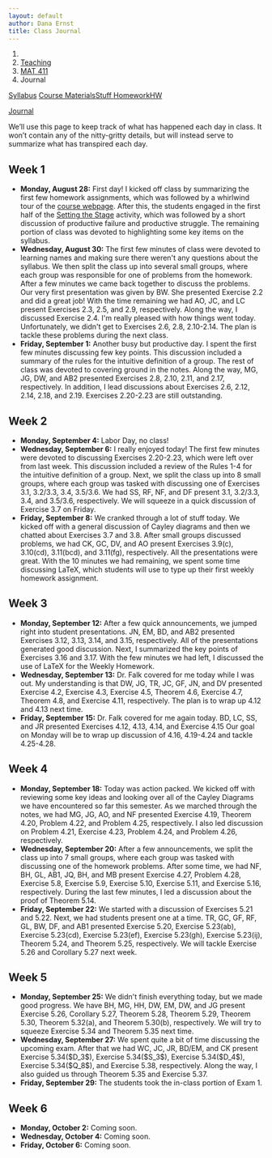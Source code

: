 ```yaml
---
layout: default
author: Dana Ernst
title: Class Journal
---
```


<ol class="breadcrumb">
  <li><a href="/"><i class="fa fa-home"></i></a></li>
  <li><a href="/teaching/">Teaching</a></li>
  <li><a href="/teaching/mat411f17">MAT 411</a></li>
  <li class="active">Journal</li>
</ol>

<div class="row">
<div class="col-xs-12">
<div class="btn-group btn-group-justified">
<a class="btn btn-default btn-success" href="{{site.baseurl}}/teaching/mat411f17/syllabus/">Syllabus</a>

<a class="btn btn-default btn-primary" href="{{site.baseurl}}/teaching/mat411f17/materials/">
<span class="hidden-xs">Course Materials</span><span class="visible-xs">Stuff</span>
</a>

<a class="btn btn-default btn-warning" href="{{site.baseurl}}/teaching/mat411f17/homework/">
<span class="hidden-xs">Homework</span><span class="visible-xs">HW</span>
</a>

<a class="btn btn-default btn-info" href="{{site.baseurl}}/teaching/mat411f17/journal/">Journal</a>
</div>
</div>
</div>

We’ll use this page to keep track of what has happened each day in class. It won’t contain any of the nitty-gritty details, but will instead serve to summarize what has transpired each day.

## Week 1 ##

<ul class="fa-ul">
  <li><i class="fa-li fa fa-calendar-check-o"></i><b>Monday, August 28:</b> First day! I kicked off class by summarizing the first few homework assignments, which was followed by a whirlwind tour of the <a href="{{site.baseurl}}/teaching/mat411f17/">course webpage</a>.  After this, the students engaged in the first half of the <a href="{{site.baseurl}}/teaching/SettingTheStage.pdf">Setting the Stage</a> activity, which was followed by a short discussion of productive failure and productive struggle. The remaining portion of class was devoted to highlighting some key items on the syllabus.</li>
  <li><i class="fa-li fa fa-calendar-check-o"></i><b>Wednesday, August 30:</b> The first few minutes of class were devoted to learning names and making sure there weren't any questions about the syllabus. We then split the class up into several small groups, where each group was responsible for one of problems from the homework.  After a few minutes we came back together to discuss the problems.  Our very first presentation was given by BW. She presented Exercise 2.2 and did a great job! With the time remaining we had AO, JC, and LC present Exercises 2.3, 2.5, and 2.9, respectively. Along the way, I discussed Exercise 2.4.  I'm really pleased with how things went today. Unfortunately, we didn't get to Exercises 2.6, 2.8, 2.10-2.14. The plan is tackle these problems during the next class.</li>
  <li><i class="fa-li fa fa-calendar-check-o"></i><b>Friday, September 1:</b> Another busy but productive day.  I spent the first few minutes discussing few key points.  This discussion included a summary of the rules for the intuitive definition of a group.  The rest of class was devoted to covering ground in the notes.  Along the way, MG, JG, DW, and AB2 presented Exercises 2.8, 2.10, 2.11, and 2.17, respectively.  In addition, I lead discussions about Exercises 2.6, 2.12, 2.14, 2.18, and 2.19.  Exercises 2.20-2.23 are still outstanding.</li>
</ul>

## Week 2 ##

<ul class="fa-ul">
  <li><i class="fa-li fa fa-calendar-check-o"></i><b>Monday, September 4:</b> Labor Day, no class!</li>
  <li><i class="fa-li fa fa-calendar-check-o"></i><b>Wednesday, September 6:</b> I really enjoyed today!  The first few minutes were devoted to discussing Exercises 2.20-2.23, which were left over from last week.  This discussion included a review of the Rules 1-4 for the intuitive definition of a group.  Next, we split the class up into 8 small groups, where each group was tasked with discussing one of Exercises 3.1, 3.2/3.3, 3.4, 3.5/3.6.  We had SS, RF, NF, and DF present 3.1, 3.2/3.3, 3.4, and 3.5/3.6, respectively. We will squeeze in a quick discussion of Exercise 3.7 on Friday.</li>
  <li><i class="fa-li fa fa-calendar-check-o"></i><b>Friday, September 8:</b> We cranked through a lot of stuff today. We kicked off with a general discussion of Cayley diagrams and then we chatted about Exercises 3.7 and 3.8. After small groups discussed problems, we had CK, GC, DV, and AO present Exercises 3.9(c), 3.10(cd), 3.11(bcd), and 3.11(fg), respectively. All the presentations were great.  With the 10 minutes we had remaining, we spent some time discussing LaTeX, which students will use to type up their first weekly homework assignment. </li>
</ul>


## Week 3 ##

<ul class="fa-ul">
  <li><i class="fa-li fa fa-calendar-check-o"></i><b>Monday, September 12:</b> After a few quick announcements, we jumped right into student presentations.  JN, EM, BD, and AB2 presented Exercises 3.12, 3.13, 3.14, and 3.15, respectively.  All of the presentations generated good discussion.  Next, I summarized the key points of Exercises 3.16 and 3.17.  With the few minutes we had left, I discussed the use of LaTeX for the Weekly Homework.</li>
  <li><i class="fa-li fa fa-calendar-check-o"></i><b>Wednesday, September 13:</b> Dr. Falk covered for me today while I was out.  My understanding is that DW, JG, TR, JC, GF, JN, and DV presented Exercise 4.2, Exercise 4.3, Exercise 4.5, Theorem 4.6, Exercise 4.7, Theorem 4.8, and Exercise 4.11, respectively.  The plan is to wrap up 4.12 and 4.13 next time.</li>
  <li><i class="fa-li fa fa-calendar-check-o"></i><b>Friday, September 15:</b> Dr. Falk covered for me again today. BD, LC, SS, and JR presented Exercises 4.12, 4.13, 4.14, and Exercise 4.15  Our goal on Monday will be to wrap up discussion of 4.16, 4.19-4.24 and tackle 4.25-4.28.</li>
</ul>

## Week 4 ##

<ul class="fa-ul">
  <li><i class="fa-li fa fa-calendar-check-o"></i><b>Monday, September 18:</b> Today was action packed.  We kicked off with reviewing some key ideas and looking over all of the Cayley Diagrams we have encountered so far this semester.  As we marched through the notes, we had MG, JG, AO, and NF presented Exercise 4.19, Theorem 4.20, Problem 4.22, and Problem 4.25, respectively.  I also led discussion on Problem 4.21, Exercise 4.23, Problem 4.24, and Problem 4.26, respectively.</li>
  <li><i class="fa-li fa fa-calendar-check-o"></i><b>Wednesday, September 20:</b> After a few announcements, we split the class up into 7 small groups, where each group was tasked with discussing one of the homework problems.  After some time, we had NF, BH, GL, AB1, JQ, BH, and MB present Exercise 4.27, Problem 4.28, Exercise 5.8, Exercise 5.9, Exercise 5.10, Exercise 5.11, and Exercise 5.16, respectively.  During the last few minutes, I led a discussion about the proof of Theorem 5.14.</li>
  <li><i class="fa-li fa fa-calendar-check-o"></i><b>Friday, September 22:</b> We started with a discussion of Exercises 5.21 and 5.22. Next, we had students present one at a time. TR, GC, GF, RF, GL, BW, DF, and AB1 presented Exercise 5.20, Exercise 5.23(ab), Exercise 5.23(cd), Exercise 5.23(ef), Exercise 5.23(gh), Exercise 5.23(ij), Theorem 5.24, and Theorem 5.25, respectively.  We will tackle Exercise 5.26 and Corollary 5.27 next week.</li>
</ul>

## Week 5 ##

<ul class="fa-ul">
  <li><i class="fa-li fa fa-calendar-check-o"></i><b>Monday, September 25:</b> We didn't finish everything today, but we made good progress.  We have BH, MG, HH, DW, EM, DW, and JG present Exercise 5.26, Corollary 5.27, Theorem 5.28, Theorem 5.29, Theorem 5.30, Theorem 5.32(a), and Theorem 5.30(b), respectively.  We will try to squeeze Exercise 5.34 and Theorem 5.35 next time.</li>
  <li><i class="fa-li fa fa-calendar-check-o"></i><b>Wednesday, September 27:</b> We spent quite a bit of time discussing the upcoming exam.  After that we had WC, JC, JR, BD/EM, and CK present Exercise 5.34($D_3$), Exercise 5.34($S_3$), Exercise 5.34($D_4$), Exercise 5.34($Q_8$), and Exercise 5.38, respectively.  Along the way, I also guided us through Theorem 5.35 and Exercise 5.37.</li>
  <li><i class="fa-li fa fa-calendar-check-o"></i><b>Friday, September 29:</b> The students took the in-class portion of Exam 1.</li>
</ul>

## Week 6 ##

<ul class="fa-ul">
  <li><i class="fa-li fa fa-calendar-check-o"></i><b>Monday, October 2:</b> Coming soon.</li>
  <li><i class="fa-li fa fa-calendar-check-o"></i><b>Wednesday, October 4:</b> Coming soon.</li>
  <li><i class="fa-li fa fa-calendar-check-o"></i><b>Friday, October 6:</b> Coming soon.</li>
</ul>

<!--
## Week 7 ##

<ul class="fa-ul">
  <li><i class="fa-li fa fa-calendar-check-o"></i><b>Monday, October 10:</b> After proving Theorem 5.66 as a class, AT did a quick presentation of 5.74, which was left over from last time.  Then we quickly discussed 5.75 and 5.78.  The remainder of class was spent discussing the formal definition of isomorphism and the homomorphic property.  We wrapped up class by doing 5.81 as a class.</li>
  <li><i class="fa-li fa fa-calendar-check-o"></i><b>Wednesday, October 12:</b> We cranked out a bunch of proofs today.  I was really happy with the proofs that were presented, as well as the discussion around each problem.  We had LL, PM, AT, JS, BG, and LG present 5.80, 5.82, 5.83, 5.84, 5.86, and 5.87, respectively.</li>
  <li><i class="fa-li fa fa-calendar-check-o"></i><b>Friday, October 14:</b> Another action packed day, but I think things went well.  We had SM, JH, KS, DZ, JK, and KE presented 5.88, 5.89, 5.90, 5.91, 6.1, and 6.4, respectively.</li>
</ul>


## Week 8 ##

<ul class="fa-ul">
  <li><i class="fa-li fa fa-calendar-check-o"></i><b>Monday, October 17:</b> After groups had an opportunity to discuss problems, we had MR, JK, EB, and JC present 6.5/6.6, 6.11, 6.12, and 6.14, respectively.  With the time we had left, we had JM and KS/JS discuss 6.8 and 6.9(a), respectively.  Theorem 6.9(b) and Corollary 6.10 are still open.</li>
  <li><i class="fa-li fa fa-calendar-check-o"></i><b>Wednesday, October 19:</b> Today went way better than expected.  We had SC/KE, LG, BG, DJ, SM, AN, and SS1 present 6.15, 6.16, 6.17/6.19, 6.20, 6.21, and 6.23, respectively.</li>
  <li><i class="fa-li fa fa-calendar-check-o"></i><b>Friday, October 21:</b> After discussing 6.26 and 6.27 together, we had HR, AN, PM, JH, SS2, BG, and JK present 6.28, 6.29, 6.30, 6.31, 6.32, 6.33, and 6.36, respectively.  We will kick off with 6.35 next time.</li>
</ul>

## Week 9 ##

<ul class="fa-ul">
  <li><i class="fa-li fa fa-calendar-check-o"></i><b>Monday, October 24:</b> We kicked off with me proving Theorem 6.35.  Next, AN , JS, SS1, and HR tackled 6.38, 6.39, 6.41, and 6.42, respectively.  Along the way, KS attempted to address a question in the notes prior to Theorem 6.40.  We did not get to 6.37, 6.40, 6.43, and 6.44.  We'll address these on Friday.</li>
  <li><i class="fa-li fa fa-calendar-check-o"></i><b>Wednesday, October 26:</b> The students took the in-class portion of Exam 2.</li>
  <li><i class="fa-li fa fa-calendar-check-o"></i><b>Friday, October 28:</b> After handing back the in-class portion of Exam 2, I picked up where we left off in the notes and lectured over some new material.  We covered 6.37, 6.40, and 6.44, which were left over from Monday.</li>
</ul>

## Week 10 ##

<ul class="fa-ul">
  <li><i class="fa-li fa fa-calendar-check-o"></i><b>Monday, October 31:</b> I continued lecturing over Chapter 6.  We covered 6.45, 6.48, 6.50, 6.51, and most of 6.52.  I'll wrap up the last bit of 6.52 next time.</li>
  <li><i class="fa-li fa fa-calendar-check-o"></i><b>Wednesday, November 2:</b> We kicked off by finishing up Theorem 6.52 and then sketched proofs for all four parts of Theorem 6.53. From there we moved into Section 6.3.  We had AT, AN, BG, JC, and SC present 6.56/6.57, 6.59, 6.60, 6.61, and 6.63, respectively.  With the time we had left, we discussed 6.54 and 6.64.</li>
  <li><i class="fa-li fa fa-calendar-check-o"></i><b>Friday, November 4:</b> After a quick review of 6.64, we split up into small groups as usual.  We had EB, LL, LG, MR, SM, PM, and KS present 6.66, 6.67, 6.68, 6.69, 6.70, 6.71, and 6.72, respectively.  Along the way, we addressed 6.55.</li>
</ul>

## Week 11 ##

<ul class="fa-ul">
  <li><i class="fa-li fa fa-calendar-check-o"></i><b>Monday, November 7:</b>  After handing back the take-home portion of Exam 2, we divided up into small groups to tackle the day's problems.  SS2, AT, HR, DZ, SM, and AN presented 6.74, 7.73/6.75, 6.77, 6.80, and 6.81, respectively.  Officially, 6.81 didn't get presented by AN, but the answer was correct and I gave her credit for it.</li>
  <li><i class="fa-li fa fa-calendar-check-o"></i><b>Wednesday, November 9:</b> Despite the somber emotional energy in the room post election night, today was a good day.  We had PM, LL, SS1, MR, AN, KE, and JS present 6.82, 6.83(a), 6.83(b), 6.84, 6.85, 6.86, and 6.90, respectively.  Along the way, we discussed how 6.87 follows from 6.85 and 6.86 and how 6.88 follows from 6.87.</li>
  <li><i class="fa-li fa fa-calendar-check-o"></i><b>Friday, November 11:</b> Veteran's Day! No class.</li>
</ul>

## Week 12 ##

<ul class="fa-ul">
  <li><i class="fa-li fa fa-calendar-check-o"></i><b>Monday, November 14:</b> We spent a good chunk of time proving Lemma 6.91.  After that, BG volunteered to prove Theorem 6.92. With the time we had left, we discussed 6.96, 6.97, and 6.98 as a class. We also briefly sketched a proof of Theorem 6.100.</li>
  <li><i class="fa-li fa fa-calendar-check-o"></i><b>Wednesday, November 16:</b> The first few minutes was devoted to discussing cosets.  In particular, we discussed 7.5. After that we had LG, DZ, MR, JH, EB, and JK present 6.100, 6.101, 6.104, 6.105, 7.2, and 7.3, respectively.  I gave AT credit for 7.4 even though we ran out of time.</li>
  <li><i class="fa-li fa fa-calendar-check-o"></i><b>Friday, November 18:</b> Despite several absences, today was a great day and is another illustration of why I truly believe in the IBL framework.  Awesome stuff! We had BG, JH, JS, JC, JK, LG, and PM present 7.6, 7.7, 7.8(1), 7.8(2), 7.8(3), 7.8(4), 7.18, and 7.21/7.22, respectively.  Along the way, we discussed 7.15 and 7.19.</li>
</ul>

## Week 13 ##

<ul class="fa-ul">
  <li><i class="fa-li fa fa-calendar-check-o"></i><b>Monday, November 21:</b> After discussing 7.24 and 7.25, we had LL, JC, DZ, EB, SS2, and KE present 7.26, 7.27, 7.28, 7.29, 7.30, and 7.31, respectively.  We still need to wrap up the second direction of 7.31 and we skipped discussing 7.33-7.36.</li>
  <li><i class="fa-li fa fa-calendar-check-o"></i><b>Wednesday, November 23:</b> I was impressed with the attendance today. Thanks for showing up the day before Thanksgiving! We had HR, KE, JK, SM, AT, and PM present 8.6, 8.7, 8.13, 8.16, 8.17, and 8.18, respectively. Along the way, we discussed 8.8, 8.10 (although, we didn't have time to write down its proof), and 8.11.  Next time, we will prove 8.10 and to discuss 8.19 and 8.20.</li>
  <li><i class="fa-li fa fa-calendar-check-o"></i><b>Friday, November 25:</b> No classes, Thanksgiving Holiday!</li>
</ul>

## Week 14 ##

<ul class="fa-ul">
  <li><i class="fa-li fa fa-calendar-check-o"></i><b>Monday, November 28:</b> The first third of class was devoted to me writing down the proof of Theorem 8.10.  After that we had small groups work on 8.19, 8.20, 8.25, 8.26, 8.27, and 8.28.  However, we only had time for LL and KE to present 8.19 and 8.20, respectively.  We'll tackle the remaining ones after the exam.</li>
  <li><i class="fa-li fa fa-calendar-check-o"></i><b>Wednesday, November 30:</b> Students took the in-class portion of Exam 3.</li>
  <li><i class="fa-li fa fa-calendar-check-o"></i><b>Friday, December 2:</b> I lectured my butt off today.  We more or less covered 8.24-8.35.</li>
</ul>

## Week 15 ##

<ul class="fa-ul">
  <li><i class="fa-li fa fa-calendar-check-o"></i><b>Monday, December 5:</b> After returning the in-class portion of Exam 3, I summarized the solution to a couple of the problems.  Next, I provided a few hints on problems for the take-home portion of the exam.  With the time we had left, I lectured over material from Chapter 9.</li>
  <li><i class="fa-li fa fa-calendar-check-o"></i><b>Wednesday, December 7:</b> More action-packed lecturing.  Other than the proof of the First Isomorphism Theorem, we wrapped up Chapter 9.  In addition, we covered a substantial chunk of Chapter 10.  We will prove the First Isomorphism Theorem on Friday and do some more of the content in Chapter 10.</li>
  <li><i class="fa-li fa fa-calendar-check-o"></i><b>Friday, December 9:</b> Last day of class!  I'm going to miss this group of students.  Everyone has consistently had a positive attitude.  Today, I reviewed a couple homework problems that utilized the First Isomorphism Theorem for groups and then continued lecturing over Chapter 10.</li>
</ul> -->
